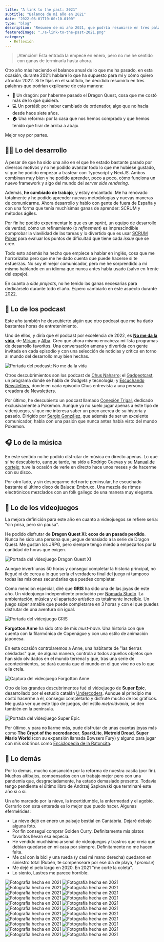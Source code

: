 ```yaml
---
title: "A link to the past: 2021"
subtitle: "Balance de mi año en 2021"
date: "2022-03-01T10:00:10.0100"
type: "blog"
description: "Resumen de mi año 2021, que podría resumirse en tres palabras: un dragon, un portátil y una reforma."
featuredImage: "./a-link-to-the-past-2021.png"
category:
  - Reflexión
---
```


> ¡Atención! Esta entrada la empecé en enero, pero no me he sentido con ganas de terminarla hasta ahora.

Otro año más haciendo el balance anual de lo que me ha pasado, en esta ocasión, durante 2021: hablaré lo que ha supuesto para mí y cómo quiero afrontar 2022. Si te fijas en el subtítulo, he decidido resumirlo en tres palabras que podrían explicarse de esta manera:

- 🐲 Un dragón: por haberme pasado el Dragon Quest, cosa que me costó más de lo que quisiera.
- 💻 Un portátil: por haber cambiado de ordenador, algo que no hacía desde hace siete años.
- 🏠 Una reforma: por la casa que nos hemos comprado y que hemos tenido que tirar de arriba a abajo.

Mejor voy por partes.

## 👨‍💻 Lo del desarrollo

A pesar de que ha sido una año en el que he estado bastante parado por diversos motivos y no he podido avanzar todo lo que me hubiese gustado, sí que he podido empezar a trastear con Typescript y NextJS. Ambos combinan muy bien y he podido aprender, poco a poco, cómo funciona un nuevo framework y algo del mundo del _server side rendering_.

Además, **he cambiado de trabajo**, y estoy encantado. Me ha renovado totalmente y he podido aprender nuevas metodologías y nuevas maneras de comunicarme. Ahora desarrollo y hablo con gente de fuera de España y con una forma que tenía muchísimas ganas de aprender: SCRUM y métodos ágiles.

Por fin he podido experimentar lo que es un _sprint_, un equipo de desarrollo de verdad, cómo un refinamiento (o _refinement_) es imprescindible comprobar la viavilidad de las tareas y lo divertido que es usar [SCRUM Poker](https://en.wikipedia.org/wiki/Planning_poker) para evaluar los puntos de dificultad que tiene cada _issue_ que se cree.

Todo esto además ha hecho que empiece a hablar en inglés, cosa que me horrorizaba pero que me he dado cuenta que puede hacerse si te esfuerzas. No soy el mejor comunicador, pero me he sorprendido a mí mismo hablando en un idioma que nunca antes había usado (salvo en frente del espejo).

En cuanto a _side projects_, no he tenido las ganas necesarias para dedicárselo durante todo el año. Espero cambiarlo en este aspecto durante 2022.

## 🎤 Lo de los podcast

Este año también he descubierto algún que otro podcast que me ha dado bastantes horas de entretenimiento.

Uno de ellos, y diría que el podcast por excelencia de 2022, es **[No me da la vida](https://www.notion.so/Episodios-prod-5b86812530a340d692650bc529c0afef)**, de [Míriam](https://twitter.com/miriamgonp) y [Alba](https://twitter.com/dawntraoz). Creo que ahora mismo encabeza mi lista programas de desarrollo favoritos. Una conversación amena y divertida con gente invitada en cada episodio y con una selección de noticias y crítica en torno al mundo del desarrollo muy bien hechas.

![Portada del podcast: No me da la vida](./a-link-to-the-past-2021-podcast-01.jpg)

Otros descubrimientos son los podcast de [Chus Naharro](https://twitter.com/chusnarrolo): el [Gadgeotcast](https://redllenando.com/gadgetocast/), un programa donde se habla de _Gadgets_ y tecnología; y [Escuchando Newsletters](https://chusnaharro.com/podcast/), donde en cada episodio Chus entrevista a una persona creadora de Newsletters.

Por último, he descubierto un podcast llamado [Conexión Trigal](https://twitter.com/conexiontrigal), dedicado exclusivamente a Pokemon. Aunque ya no suelo jugar apenas a este tipo de videojuegos, sí que me interesa saber un poco acerca de su historia y pasado. Dirigido por [Sergio González](https://twitter.com/Sergio5Glez), que además de ser un excelente comunicador, habla con una pasión que nunca antes había visto del mundo Pokemon.

## 🎧 Lo de la música

En este sentido no he podido disfrutar de música en directo apenas. Lo que sí he descubierto, aunque tarde, ha sido a Rodrigo Cuevas y su [Manual de cortejo](https://rodrigocuevas.sexy/albums/manual-de-cortejo/); tuve la ocasión de verle en directo hace unos meses y de hacerme con su disco.

Por otro lado, y sin despegarme del norte peninsular, he escuchado bastante el último disco de Baiuca: Embruxo. Una mezcla de ritmos electrónicos mezclados con un folk gallego de una manera muy elegante.

## 👾 Lo de los videojuegos

La mejora definición para este año en cuanto a videojuegos se refiere sería: "sin prisa, pero sin pausa".

He podido disfrutar de **Dragon Quest XI: ecos de un pasado perdido**. Nunca he sido una persona que juegue demasiado a la serie de Dragon Quest. Me gustan los JRPG, pero siempre tengo miedo a empezarlos por la cantidad de horas que exigen.

![Portada del videojuego Dragon Quest XI](./a-link-to-the-past-2021-videojuegos-01.jpg)

Aunque invertí unas 50 horas y conseguí completar la historia principal, no llegué ni de cerca a lo que sería el verdadero final del juego ni tampoco todas las misiones secundarias que puedes completar.

Como mención especial, diré que **GRIS** ha sido una de las joyas de este año. Un videojuego independiente producido por [Nomada Studio](https://nomada.studio/). La ambientación, música y el apartado artístico es totalmente increible. Un juego súper amable que puede completarse en 3 horas y con el que puedes disfrutar de una aventura sin igual.

![Portada del videojuego GRIS](./a-link-to-the-past-2021-videojuegos-02.jpg)

**Forgotton Anne** ha sido otro de mis _must-have_. Una historia con que cuenta con la filarmónica de Copenágue y con una estilo de animación japonesa.

En esta ocasión controlaremos a Anne, una habitante de "las tierras olvidadas" que, de alguna manera, controla a todos aquellos objetos que han sido olvidados en el mundo terrenal y que, tras una serie de acontecimientos, se dará cuenta que el mundo en el que vive no es lo que ella creía.

![Captura del videojuego Forgotton Anne](./a-link-to-the-past-2021-videojuegos-03.jpg)

Otro de los grandes descubrimentos fué el vidoejuego de **Super Epic**, desarrollado por el estudio catalán [Undercoders](https://www.undercoders.com/). Aunque al principio me costó hacerme a él, conseguí completarlo y disfruté mucho de los gráficos. Me gusta ver que este tipo de juegos, del estilo _metroidvania_, se den también en la península.

![Portada del videojuego Super Epic](./a-link-to-the-past-2021-videojuegos-04.jpg)

Por último, y para no liarme más, pude disfrutar de unas cuantas joyas más como **The Crypt of the necrodancer**, **SparkLite**, **Metroid Dread**, **Super Mario World** (con su expansión llamada Bowsers Fury) y alguno para jugar con mis sobrinos como [Enciclopedia de la Ratoncita](https://littlemousesencyclopedia.circusatos.com).

## 🌵 Lo demás

Por lo demás, mucho cansanción por la reforma de nuestra casita (por fin). Muchos altibajos, compensados con un trabajo mejor pero con una pandemia que, desgraciadamente, ha estado demasiado presente. Todavía tengo pendiente el último libro de Andrzej Sapkowski que terminaré este año sí o sí.

Un año marcado por la nieve, la incertidumble, la enfermedad y el agobio. Cerrarlo con esta enterada es lo mejor que puedo hacer. Algunas efermérides:

- La nieve dejó en enero un paisaje bestial en Cantabria. Dejaré debajo alguna foto.
- Por fín conseguí comprar Golden Curry. Definitamente mis platos favoritos llevan esa especia.
- He vendido muchísimo arsenal de videojuegos y trastros que creía que debían quedarse en mi casa por siempre. Definitamente no me hacen falta.
- Me caí con la bici y una rueda (y casi mi mano derecha) quedaron en siniestro total (Rubén, te compensearé por ese día de playa, _I promise_)
- Me dejé el pelo largo en 2020. En 2021 "me corté la coleta".
- Lo siento, Lastres me parece horrible.

![Fotografía hecha en 2021](./a-link-to-the-past-2021-fotografia-1.jpg)
![Fotografía hecha en 2021](./a-link-to-the-past-2021-fotografia-2.jpg)
![Fotografía hecha en 2021](./a-link-to-the-past-2021-fotografia-3.jpg)
![Fotografía hecha en 2021](./a-link-to-the-past-2021-fotografia-4.jpg)
![Fotografía hecha en 2021](./a-link-to-the-past-2021-fotografia-5.jpg)
![Fotografía hecha en 2021](./a-link-to-the-past-2021-fotografia-6.jpg)
![Fotografía hecha en 2021](./a-link-to-the-past-2021-fotografia-7.jpg)
![Fotografía hecha en 2021](./a-link-to-the-past-2021-fotografia-8.jpg)
![Fotografía hecha en 2021](./a-link-to-the-past-2021-fotografia-9.jpg)
![Fotografía hecha en 2021](./a-link-to-the-past-2021-fotografia-10.jpg)
![Fotografía hecha en 2021](./a-link-to-the-past-2021-fotografia-11.jpg)
![Fotografía hecha en 2021](./a-link-to-the-past-2021-fotografia-12.jpg)
![Fotografía hecha en 2021](./a-link-to-the-past-2021-fotografia-13.jpg)
![Fotografía hecha en 2021](./a-link-to-the-past-2021-fotografia-14.jpg)
![Fotografía hecha en 2021](./a-link-to-the-past-2021-fotografia-15.jpg)
![Fotografía hecha en 2021](./a-link-to-the-past-2021-fotografia-16.jpg)
![Fotografía hecha en 2021](./a-link-to-the-past-2021-fotografia-17.jpg)
![Fotografía hecha en 2021](./a-link-to-the-past-2021-fotografia-18.jpg)
![Fotografía hecha en 2021](./a-link-to-the-past-2021-fotografia-19.jpg)
![Fotografía hecha en 2021](./a-link-to-the-past-2021-fotografia-20.jpg)
![Fotografía hecha en 2021](./a-link-to-the-past-2021-fotografia-21.jpg)
![Fotografía hecha en 2021](./a-link-to-the-past-2021-fotografia-22.jpg)

